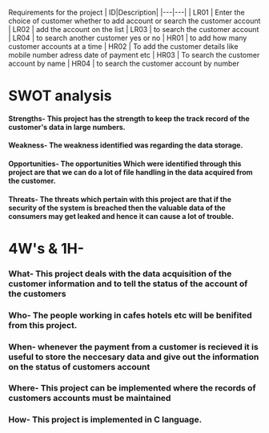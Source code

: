 Requirements for the project
|  ID|Description|
  |---|---|
  | LR01 | Enter the choice of customer whether to add account or search the customer account
  | LR02 | add the account on the list 
  | LR03 | to search the customer account 
  | LR04 | to search another customer yes or no 
  | HR01 | to add how many customer accounts at a time 
  | HR02 | To add the customer details like mobile number adress date of payment etc
  | HR03 | To search the customer account by name 
  | HR04 | to search the customer account by number 
  
  

# SWOT analysis


#### Strengths- This project has the strength to keep the track record of the customer's data in large numbers.


#### Weakness- The weakness identified was regarding the data storage.


#### Opportunities- The opportunities Which were identified through this project are that we can do a lot of file handling in the data acquired from the customer.


#### Threats- The threats which pertain with this project are that if the security of the system is breached then the valuable data of the consumers may get leaked and hence it can cause a lot of trouble.



# 4W's & 1H-


### What- This project deals with the data acquisition of the customer information and to tell the status of the account of the customers


### Who- The people working in cafes hotels etc will be benifited from this project.


### When- whenever the payment from a customer is recieved it is useful to store the neccesary data and give out the information on the status of customers account


### Where- This project can be implemented where the records of customers accounts must be maintained


### How- This project is implemented in C language.

